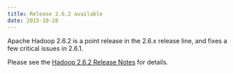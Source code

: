 ```yaml
---
title: Release 2.6.2 available
date: 2015-10-28
---
```

<!---
  Licensed under the Apache License, Version 2.0 (the "License");
  you may not use this file except in compliance with the License.
  You may obtain a copy of the License at

   https://www.apache.org/licenses/LICENSE-2.0

  Unless required by applicable law or agreed to in writing, software
  distributed under the License is distributed on an "AS IS" BASIS,
  WITHOUT WARRANTIES OR CONDITIONS OF ANY KIND, either express or implied.
  See the License for the specific language governing permissions and
  limitations under the License. See accompanying LICENSE file.
-->

Apache Hadoop 2.6.2 is a point release in the 2.6.x release line, and
fixes a few critical issues in 2.6.1.

Please see the [Hadoop 2.6.2 Release
Notes](https://hadoop.apache.org/docs/r2.6.2/hadoop-project-dist/hadoop-common/releasenotes.html)
for details.

